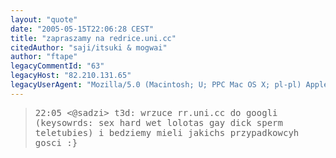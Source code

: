 ```yaml
---
layout: "quote"
date: "2005-05-15T22:06:28 CEST"
title: "zapraszamy na redrice.uni.cc"
citedAuthor: "saji/itsuki & mogwai"
author: "ftape"
legacyCommentId: "63"
legacyHost: "82.210.131.65"
legacyUserAgent: "Mozilla/5.0 (Macintosh; U; PPC Mac OS X; pl-pl) AppleWebKit/312.1 (KHTML, like Gecko) Safari/312"
---
```



<blockquote><tt>22:05 &lt;@sadzi&gt; t3d: wrzuce rr.uni.cc do googli (keysowrds: sex hard wet lolotas gay dick sperm teletubies) i bedziemy mieli jakichs przypadkowcyh gosci :}</tt></blockquote>
